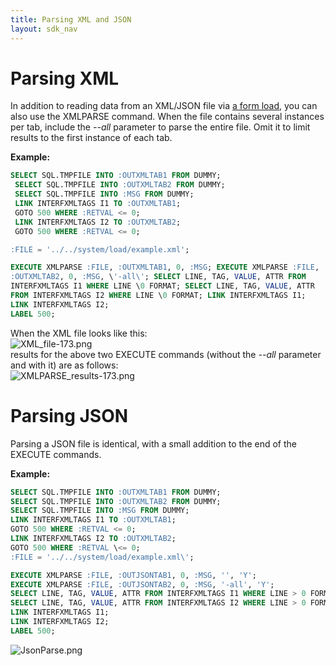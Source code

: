 ```yaml
---
title: Parsing XML and JSON
layout: sdk_nav
---
```


# Parsing XML 

In addition to reading data from an XML/JSON file via [a form
load](Interfaces ), you can also use the XMLPARSE command.
When the file contains several instances per tab, include the *--all*
parameter to parse the entire file. Omit it to limit results to the
first instance of each tab.

**Example:**
```sql
SELECT SQL.TMPFILE INTO :OUTXMLTAB1 FROM DUMMY;
 SELECT SQL.TMPFILE INTO :OUTXMLTAB2 FROM DUMMY; 
 SELECT SQL.TMPFILE INTO :MSG FROM DUMMY; 
 LINK INTERFXMLTAGS I1 TO :OUTXMLTAB1;
 GOTO 500 WHERE :RETVAL <= 0; 
 LINK INTERFXMLTAGS I2 TO :OUTXMLTAB2;
 GOTO 500 WHERE :RETVAL <= 0;

:FILE = '../../system/load/example.xml';

EXECUTE XMLPARSE :FILE, :OUTXMLTAB1, 0, :MSG; EXECUTE XMLPARSE :FILE,
:OUTXMLTAB2, 0, :MSG, \'-all\'; SELECT LINE, TAG, VALUE, ATTR FROM
INTERFXMLTAGS I1 WHERE LINE \0 FORMAT; SELECT LINE, TAG, VALUE, ATTR
FROM INTERFXMLTAGS I2 WHERE LINE \0 FORMAT; LINK INTERFXMLTAGS I1;
LINK INTERFXMLTAGS I2; 
LABEL 500;
```

When the XML file looks like this:\
![](https://cdn.priority-software.com/docs/images/XML_file-173.png "XML_file-173.png")\
results for the above two EXECUTE commands (without the *--all*
parameter and with it) are as follows:\
![](https://cdn.priority-software.com/docs/images/XMLPARSE_results-173.png "XMLPARSE_results-173.png")

# Parsing JSON 

Parsing a JSON file is identical, with a small addition to the end of
the EXECUTE commands.

**Example:** 
```sql
SELECT SQL.TMPFILE INTO :OUTXMLTAB1 FROM DUMMY; 
SELECT SQL.TMPFILE INTO :OUTXMLTAB2 FROM DUMMY;
SELECT SQL.TMPFILE INTO :MSG FROM DUMMY; 
LINK INTERFXMLTAGS I1 TO :OUTXMLTAB1; 
GOTO 500 WHERE :RETVAL <= 0;
LINK INTERFXMLTAGS I2 TO :OUTXMLTAB2; 
GOTO 500 WHERE :RETVAL \<= 0;
:FILE = '../../system/load/example.xml\';

EXECUTE XMLPARSE :FILE, :OUTJSONTAB1, 0, :MSG, '', 'Y';
EXECUTE XMLPARSE :FILE, :OUTJSONTAB2, 0, :MSG, '-all', 'Y';
SELECT LINE, TAG, VALUE, ATTR FROM INTERFXMLTAGS I1 WHERE LINE > 0 FORMAT;
SELECT LINE, TAG, VALUE, ATTR FROM INTERFXMLTAGS I2 WHERE LINE > 0 FORMAT;
LINK INTERFXMLTAGS I1; 
LINK INTERFXMLTAGS I2; 
LABEL 500;
```

![](https://cdn.priority-software.com/docs/images/JsonParse.png "JsonParse.png")
